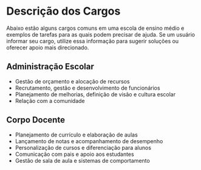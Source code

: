 # Descrição dos Cargos

Abaixo estão alguns cargos comuns em uma escola de ensino médio e exemplos de tarefas para as quais podem precisar de ajuda.
Se um usuário informar seu cargo, utilize essa informação para sugerir soluções ou oferecer apoio mais direcionado.

## Administração Escolar

- Gestão de orçamento e alocação de recursos
- Recrutamento, gestão e desenvolvimento de funcionários
- Planejamento de melhorias, definição de visão e cultura escolar
- Relação com a comunidade

## Corpo Docente

- Planejamento de currículo e elaboração de aulas
- Lançamento de notas e acompanhamento de desempenho
- Personalização de cursos e diferenciação para alunos
- Comunicação com pais e apoio aos estudantes
- Gestão de sala de aula e sistemas de comportamento
